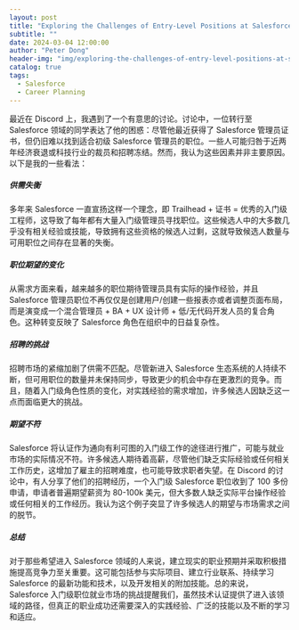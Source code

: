 ```yaml
---
layout: post
title: "Exploring the Challenges of Entry-Level Positions at Salesforce"
subtitle: ""
date: 2024-03-04 12:00:00
author: "Peter Dong"
header-img: "img/exploring-the-challenges-of-entry-level-positions-at-salesforce.png"
catalog: true
tags:
  - Salesforce
  - Career Planning
---
```


最近在 Discord 上，我遇到了一个有意思的讨论。讨论中，一位转行至 Salesforce 领域的同学表达了他的困惑：尽管他最近获得了 Salesforce 管理员证书，但仍旧难以找到适合初级 Salesforce 管理员的职位。一些人可能归咎于近两年经济衰退或科技行业的裁员和招聘冻结。然而，我认为这些因素并非主要原因。以下是我的一些看法：

##### 供需失衡

多年来 Salesforce 一直宣扬这样一个理念，即 Trailhead + 证书 = 优秀的入门级工程师，这导致了每年都有大量入门级管理员寻找职位。这些候选人中的大多数几乎没有相关经验或技能，导致拥有这些资格的候选人过剩，这就导致候选人数量与可用职位之间存在显著的失衡。

##### 职位期望的变化

从需求方面来看，越来越多的职位期待管理员具有实际的操作经验，并且 Salesforce 管理员职位不再仅仅是创建用户/创建一些报表亦或者调整页面布局，而是演变成一个混合管理员 + BA + UX 设计师 + 低/无代码开发人员的复合角色。这种转变反映了 Salesforce 角色在组织中的日益复杂性。

##### 招聘的挑战

招聘市场的紧缩加剧了供需不匹配。尽管新进入 Salesforce 生态系统的人持续不断，但可用职位的数量并未保持同步，导致更少的机会中存在更激烈的竞争。而且，随着入门级角色性质的变化，对实践经验的需求增加，许多候选人因缺乏这一点而面临更大的挑战。

##### 期望不符

Salesforce 将认证作为通向有利可图的入门级工作的途径进行推广，可能与就业市场的实际情况不符。许多候选人期待着高薪，尽管他们缺乏实际经验或任何相关工作历史，这增加了雇主的招聘难度，也可能导致求职者失望。在 Discord 的讨论中，有人分享了他们的招聘经历，一个入门级 Salesforce 职位收到了 100 多份申请，申请者普遍期望薪资为 80-100k 美元，但大多数人缺乏实际平台操作经验或任何相关的工作经历。我认为这个例子突显了许多候选人的期望与市场需求之间的脱节。

##### 总结

对于那些希望进入 Salesforce 领域的人来说，建立现实的职业预期并采取积极措施提高竞争力至关重要。这可能包括参与实际项目、建立行业联系、持续学习 Salesforce 的最新功能和技术，以及开发相关的附加技能。总的来说，Salesforce 入门级职位就业市场的挑战提醒我们，虽然技术认证提供了进入该领域的路径，但真正的职业成功还需要深入的实践经验、广泛的技能以及不断的学习和适应。




